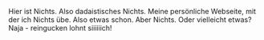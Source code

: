 Hier ist Nichts. Also dadaistisches Nichts. Meine persönliche Webseite, mit der ich Nichts übe. Also etwas schon. Aber Nichts. Oder vielleicht etwas? Naja - reingucken lohnt siiiiiich!
